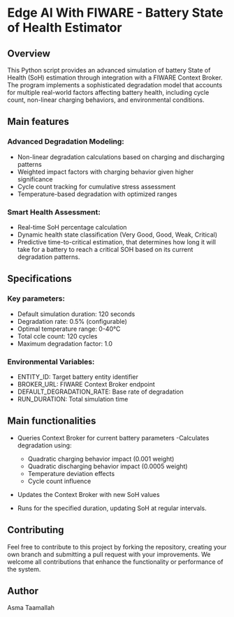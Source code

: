 # Edge AI With FIWARE - Battery State of Health Estimator

## Overview
This Python script provides an advanced simulation of battery State of Health (SoH) estimation through integration with a FIWARE Context Broker. The program implements a sophisticated degradation model that accounts for multiple real-world factors affecting battery health, including cycle count, non-linear charging behaviors, and environmental conditions.

## Main features

### Advanced Degradation Modeling:
- Non-linear degradation calculations based on charging and discharging patterns
- Weighted impact factors with charging behavior given higher significance
- Cycle count tracking for cumulative stress assessment
- Temperature-based degradation with optimized ranges

### Smart Health Assessment:
- Real-time SoH percentage calculation
- Dynamic health state classification (Very Good, Good, Weak, Critical)
- Predictive time-to-critical estimation, that determines how long it will take for a battery to reach a critical SOH based on its current degradation patterns. 

## Specifications

### Key parameters:
- Default simulation duration: 120 seconds
- Degradation rate: 0.5% (configurable)
- Optimal temperature range: 0-40°C
- Total ccle count: 120 cycles
- Maximum degradation factor: 1.0

### Environmental Variables:
- ENTITY_ID: Target battery entity identifier
- BROKER_URL: FIWARE Context Broker endpoint
- DEFAULT_DEGRADATION_RATE: Base rate of degradation
- RUN_DURATION: Total simulation time

## Main functionalities
- Queries Context Broker for current battery parameters
-Calculates degradation using:
    - Quadratic charging behavior impact (0.001 weight)
    - Quadratic discharging behavior impact (0.0005 weight)
    - Temperature deviation effects
    - Cycle count influence

- Updates the Context Broker with new SoH values
- Runs for the specified duration, updating SoH at regular intervals.

## Contributing
Feel free to contribute to this project by forking the repository, creating your own branch and submitting a pull request with your improvements. We welcome all contributions that enhance the functionality or performance of the system.

## Author
Asma Taamallah

